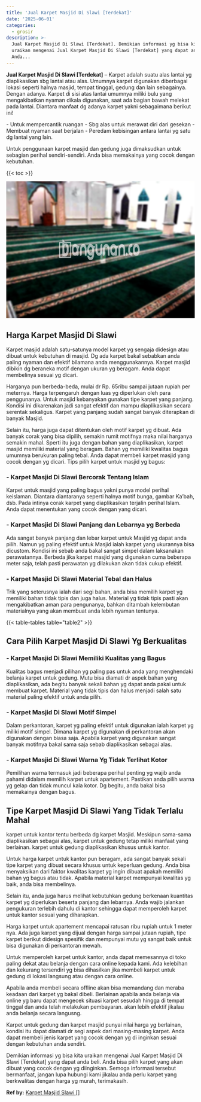 ```yaml
---
title: 'Jual Karpet Masjid Di Slawi [Terdekat]'
date: '2025-06-01'
categories:
  - grosir
description: >-
  Jual Karpet Masjid Di Slawi [Terdekat]. Demikian informasi yg bisa kita
  uraikan mengenai Jual Karpet Masjid Di Slawi [Terdekat] yang dapat anda beli.
  Anda...
---
```


**Jual Karpet Masjid Di Slawi \[Terdekat\]** – Karpet adalah suatu alas lantai yg diaplikasikan sbg lantai atau alas. Umumnya karpet digunakan diberbagai lokasi seperti halnya masjid, tempat tinggal, gedung dan lain sebagainya. Dengan adanya. Karpet di sisi atas lantai umumnya miliki bulu yang mengakibatkan nyaman dikala digunakan, saat ada bagian bawah melekat pada lantai. Diantara manfaat dg adanya karpet yakni sebagaimana berikut ini!

\- Untuk mempercantik ruangan - Sbg alas untuk merawat diri dari gesekan - Membuat nyaman saat berjalan - Peredam kebisingan antara lantai yg satu dg lantai yang lain.

Untuk penggunaan karpet masjid dan gedung juga dimaksudkan untuk sebagian perihal sendiri-sendiri. Anda bisa memakainya yang cocok dengan kebutuhan.

{{< toc >}}

![Jual Karpet Masjid Di Slawi [Terdekat]](/images/grosir-karpet-murah-40.png)

## Harga Karpet Masjid Di Slawi

Karpet masjid adalah satu-satunya model karpet yg sengaja didesign atau dibuat untuk kebutuhan di masjid. Dg ada karpet bakal sebabkan anda paling nyaman dan efektif bilamana anda menggunakannya. Karpet masjid dibikin dg beraneka motif dengan ukuran yg beragam. Anda dapat membelinya sesuai yg dicari.

Harganya pun berbeda-beda, mulai dr Rp. 65ribu sampai jutaan rupiah per meternya. Harga terpengaruh dengan luas yg diperlukan oleh para penggunanya. Untuk masjid kebanyakan gunakan tipe karpet yang panjang. Kondisi ini dikarenakan jadi sangat efektif dan mampu diaplikasikan secara serentak sekaligus. Karpet yang panjang sudah sangat banyak diterapkan di banyak Masjid.

Selain itu, harga juga dapat ditentukan oleh motif karpet yg dibuat. Ada banyak corak yang bisa dipilih, semakin rumit motifnya maka nilai harganya semakin mahal. Sperti itu juga dengan bahan yang diaplikasikan, karpet masjid memiliki material yang beragam. Bahan yg memiliki kwalitas bagus umumnya berukuran paling tebal. Anda dapat membeli karpet masjid yang cocok dengan yg dicari. Tips pilih karpet untuk masjid yg bagus:

### \- Karpet Masjid Di Slawi Bercorak Tentang Islam

Karpet untuk masjid yang paling bagus yakni punya model perihal keislaman. Diantara diantaranya seperti halnya motif bunga, gambar Ka’bah, dsb. Pada intinya corak karpet yang diaplikasikan terjalin perihal Islam. Anda dapat menentukan yang cocok dengan yang dicari.

### \- Karpet Masjid Di Slawi Panjang dan Lebarnya yg Berbeda

Ada sangat banyak panjang dan lebar karpet untuk Masjid yg dapat anda pilih. Namun yg paling efektif untuk Masjid ialah karpet yang ukurannya bisa dicustom. Kondisi ini sebab anda bakal sangat simpel dalam laksanakan perawatannya. Berbeda jika karpet masjid yang digunakan cuma beberapa meter saja, telah pasti perawatan yg dilakukan akan tidak cukup efektif.

### \- Karpet Masjid Di Slawi Material Tebal dan Halus

Trik yang seterusnya ialah dari segi bahan, anda bisa memilih karpet yg memiliki bahan tidak tipis dan juga halus. Material yg tidak tipis pasti akan mengakibatkan aman para pengunanya, bahkan ditambah kelembutan materialnya yang akan membuat anda lebih nyaman tentunya.

{{< table-tables table="table2" >}}

## Cara Pilih Karpet Masjid Di Slawi Yg Berkualitas

### \- Karpet Masjid Di Slawi Memiliki Kualitas yang Bagus

Kualitas bagus menjadi pilihan yg paling pas untuk anda yang menghendaki belanja karpet untuk gedung. Mutu bisa diamati dr aspek bahan yang diaplikasikan, ada begitu banyak sekali bahan yg dapat anda pakai untuk membuat karpet. Material yang tidak tipis dan halus menjadi salah satu material paling efektif untuk anda pilih.

### \- Karpet Masjid Di Slawi Motif Simpel

Dalam perkantoran, karpet yg paling efektif untuk digunakan ialah karpet yg miliki motif simpel. Dimana karpet yg digunakan di perkantoran akan digunakan dengan biasa saja. Apabila karpet yang digunakan sangat banyak motifnya bakal sama saja sebab diaplikasikan sebagai alas.

### \- Karpet Masjid Di Slawi Warna Yg Tidak Terlihat Kotor

Pemilihan warna termasuk jadi beberapa perihal penting yg wajib anda pahami didalam memilih karpet untuk apartement. Pastikan anda pilih warna yg gelap dan tidak muncul kala kotor. Dg begitu, anda bakal bisa memakainya dengan bagus.

## Tipe Karpet Masjid Di Slawi Yang Tidak Terlalu Mahal

karpet untuk kantor tentu berbeda dg karpet Masjid. Meskipun sama-sama diaplikasikan sebagai alas, karpet untuk gedung tetap miliki manfaat yang berlainan. karpet untuk gedung diaplikasikan khusus untuk kantor.

Untuk harga karpet untuk kantor pun beragam, ada sangat banyak sekali tipe karpet yang dibuat secara khusus untuk keperluan gedung. Anda bisa menyaksikan dari faktor kwalitas karpet yg ingin dibuat apakah memiliki bahan yg bagus atau tidak. Apabila material karpet mempunyai kwalitas yg baik, anda bisa membelinya.

Selain itu, anda juga harus melihat kebutuhkan gedung berkenaan kuantitas karpet yg diperlukan beserta panjang dan lebarnya. Anda wajib jalankan pengukuran terlebih dahulu di kantor sehingga dapat memperoleh karpet untuk kantor sesuai yang diharapkan.

Harga karpet untuk apartement mencapai ratusan ribu rupiah untuk 1 meter nya. Ada juga karpet yang dijual dengan harga sampai jutaan rupiah, tipe karpet berikut didesign spesifik dan mempunyai mutu yg sangat baik untuk bisa digunakan di perkantoran mewah.

Untuk memperoleh karpet untuk kantor, anda dapat memesannya di toko paling dekat atau belanja dengan cara online kepada kami. Ada kelebihan dan kekurang tersendiri yg bisa dihasilkan jika membeli karpet untuk gedung di lokasi langsung atau dengan cara online.

Apabila anda membeli secara offline akan bisa memandang dan meraba keadaan dari karpet yg bakal dibeli. Berlainan apabila anda belanja via online yg baru dapat mengecek situasi karpet sesudah hingga di tempat tinggal dan anda telah melakukan pembayaran. akan lebih efektif jikalau anda belanja secara langusng.

Karpet untuk gedung dan karpet masjid punyai nilai harga yg berlainan, kondisi itu dapat diamati dr segi aspek dari masing-masing karpet. Anda dapat membeli jenis karpet yang cocok dengan yg di inginkan sesuai dengan kebutuhan anda sendiri.

Demikian informasi yg bisa kita uraikan mengenai Jual Karpet Masjid Di Slawi \[Terdekat\] yang dapat anda beli. Anda bisa pilih karpet yang akan dibuat yang cocok dengan yg diinginkan. Semoga informasi tersebut bermanfaat, jangan lupa hubungi kami jikalau anda perlu karpet yang berkwalitas dengan harga yg murah, terimakasih.

**Ref by:**  [Karpet Masjid Slawi []](https://id.wikipedia.org/wiki/Karpet)
